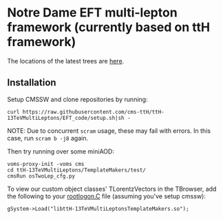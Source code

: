 # Notre Dame EFT multi-lepton framework (currently based on ttH framework)

The locations of the latest trees are [here](https://twiki.cern.ch/twiki/bin/view/CMS/NotreDameTrees).

## Installation

Setup CMSSW and clone repositories by running:        

	curl https://raw.githubusercontent.com/cms-ttH/ttH-13TeVMultiLeptons/EFT_code/setup.sh|sh -

NOTE: Due to concurrent `scram` usage, these may fail with errors. In this case, run `scram b -j8` again. 

Then try running over some miniAOD:

	voms-proxy-init -voms cms
	cd ttH-13TeVMultiLeptons/TemplateMakers/test/
	cmsRun osTwoLep_cfg.py

To view our custom object classes' TLorentzVectors in the TBrowser, add the following to your [rootlogon.C](https://github.com/cms-ttH/ttH-13TeVMultiLeptons/blob/master/doc/rootlogon.C) file (assuming you've setup cmssw):
   	
	gSystem->Load("libttH-13TeVMultiLeptonsTemplateMakers.so");
